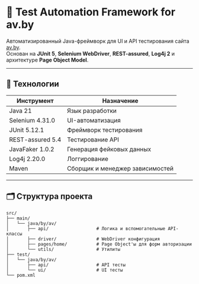 # 🧪 Test Automation Framework for av.by

Автоматизированный Java-фреймворк для UI и API тестирования сайта [av.by](https://www.av.by).  
Основан на **JUnit 5**, **Selenium WebDriver**, **REST-assured**, **Log4j 2** и архитектуре **Page Object Model**.

---

## 🧰 Технологии

| Инструмент       | Назначение                    |
|------------------|-------------------------------|
| Java 21          | Язык разработки               |
| Selenium 4.31.0  | UI-автоматизация              |
| JUnit 5.12.1     | Фреймворк тестирования        |
| REST-assured 5.4 | Тестирование API              |
| JavaFaker 1.0.2  | Генерация фейковых данных     |
| Log4j 2.20.0     | Логгирование                  |
| Maven            | Сборщик и менеджер зависимостей |

---

## 🗂 Структура проекта

``` text
src/
├── main/
│   └── java/by/av/
│       ├── api/                  # Логика и вспомогательные API-классы
│       ├── driver/               # WebDriver конфигурация
│       ├── pages/home/           # Page Object'ы для форм авторизации
│       └── utils/                # Утилиты
├── test/
│   └── java/by/av/
│       ├── api/                  # API тесты
│       └── ui/                   # UI тесты
└── pom.xml
```
